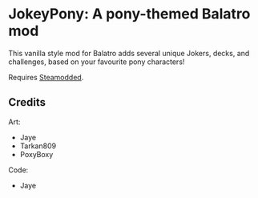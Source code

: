 # JokeyPony: A pony-themed Balatro mod

This vanilla style mod for Balatro adds several unique Jokers, decks, and challenges, based on your favourite pony characters!

Requires [Steamodded](https://github.com/Steamodded/smods).

## Credits

Art:
- Jaye
- Tarkan809
- PoxyBoxy

Code:
- Jaye
